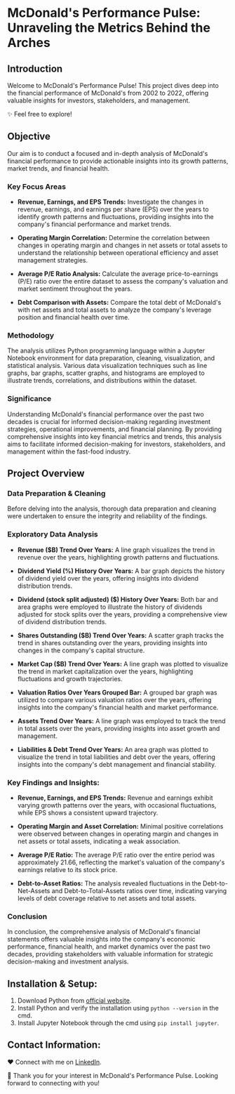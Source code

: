 # McDonald's Performance Pulse: Unraveling the Metrics Behind the Arches

## Introduction

Welcome to McDonald's Performance Pulse! This project dives deep into the financial performance of McDonald's from 2002 to 2022, offering valuable insights for investors, stakeholders, and management.

✨ Feel free to explore!

## Objective

Our aim is to conduct a focused and in-depth analysis of McDonald's financial performance to provide actionable insights into its growth patterns, market trends, and financial health.

### Key Focus Areas

- **Revenue, Earnings, and EPS Trends:** 
Investigate the changes in revenue, earnings, and earnings per share (EPS) over the years to identify growth patterns and fluctuations, providing insights into the company's financial performance and market trends.

- **Operating Margin Correlation:**
Determine the correlation between changes in operating margin and changes in net assets or total assets to understand the relationship between operational efficiency and asset management strategies.

- **Average P/E Ratio Analysis:**
Calculate the average price-to-earnings (P/E) ratio over the entire dataset to assess the company's valuation and market sentiment throughout the years.
   
- **Debt Comparison with Assets:**
Compare the total debt of McDonald's with net assets and total assets to analyze the company's leverage position and financial health over time.

### Methodology
The analysis utilizes Python programming language within a Jupyter Notebook environment for data preparation, cleaning, visualization, and statistical analysis. Various data visualization techniques such as line graphs, bar graphs, scatter graphs, and histograms are employed to illustrate trends, correlations, and distributions within the dataset.

### Significance
Understanding McDonald's financial performance over the past two decades is crucial for informed decision-making regarding investment strategies, operational improvements, and financial planning. By providing comprehensive insights into key financial metrics and trends, this analysis aims to facilitate informed decision-making for investors, stakeholders, and management within the fast-food industry.

## Project Overview

###  Data Preparation & Cleaning

Before delving into the analysis, thorough data preparation and cleaning were undertaken to ensure the integrity and reliability of the findings.

### Exploratory Data Analysis 

- **Revenue ($B) Trend Over Years:**
A line graph visualizes the trend in revenue over the years, highlighting growth patterns and fluctuations.

- **Dividend Yield (%) History Over Years:**
A bar graph depicts the history of dividend yield over the years, offering insights into dividend distribution trends.

- **Dividend (stock split adjusted) ($) History Over Years:**
Both bar and area graphs were employed to illustrate the history of dividends adjusted for stock splits over the years, providing a comprehensive view of dividend distribution trends.

- **Shares Outstanding ($B) Trend Over Years:**
A scatter graph tracks the trend in shares outstanding over the years, providing insights into changes in the company's capital structure.

- **Market Cap ($B) Trend Over Years:**
A line graph was plotted to visualize the trend in market capitalization over the years, highlighting fluctuations and growth trajectories.

- **Valuation Ratios Over Years Grouped Bar:**
A grouped bar graph was utilized to compare various valuation ratios over the years, offering insights into the company's financial health and market performance.

- **Assets Trend Over Years:**
A line graph was employed to track the trend in total assets over the years, providing insights into asset growth and management.

- **Liabilities & Debt Trend Over Years:**
An area graph was plotted to visualize the trend in total liabilities and debt over the years, offering insights into the company's debt management and financial stability.

### Key Findings and Insights:

- **Revenue, Earnings, and EPS Trends:**
Revenue and earnings exhibit varying growth patterns over the years, with occasional fluctuations, while EPS shows a consistent upward trajectory.

- **Operating Margin and Asset Correlation:** 
Minimal positive correlations were observed between changes in operating margin and changes in net assets or total assets, indicating a weak association.

- **Average P/E Ratio:** 
The average P/E ratio over the entire period was approximately 21.66, reflecting the market's valuation of the company's earnings relative to its stock price.

- **Debt-to-Asset Ratios:** 
The analysis revealed fluctuations in the Debt-to-Net-Assets and Debt-to-Total-Assets ratios over time, indicating varying levels of debt coverage relative to net assets and total assets.

### Conclusion

In conclusion, the comprehensive analysis of McDonald's financial statements offers valuable insights into the company's economic performance, financial health, and market dynamics over the past two decades, providing stakeholders with valuable information for strategic decision-making and investment analysis.

## Installation & Setup:

1. Download Python from [official website](https://www.python.org/downloads/).
2. Install Python and verify the installation using `python --version` in the cmd.
3. Install Jupyter Notebook through the cmd using `pip install jupyter`.

## Contact Information:

❤️ Connect with me on [LinkedIn](#insert_linkedin_profile_link_here). 

🌟 Thank you for your interest in McDonald's Performance Pulse. Looking forward to connecting with you!
